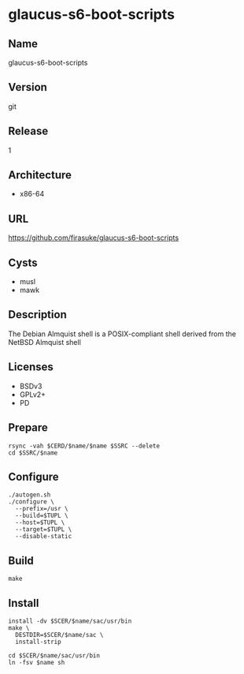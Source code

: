 # glaucus-s6-boot-scripts

## Name
glaucus-s6-boot-scripts

## Version
git

## Release
1

## Architecture
* x86-64

## URL
https://github.com/firasuke/glaucus-s6-boot-scripts

## Cysts
* musl
* mawk

## Description
The Debian Almquist shell is a POSIX-compliant shell derived from the NetBSD
Almquist shell

## Licenses
* BSDv3
* GPLv2+
* PD

## Prepare
```shell
rsync -vah $CERD/$name/$name $SSRC --delete
cd $SSRC/$name
```

## Configure
```shell
./autogen.sh
./configure \
  --prefix=/usr \
  --build=$TUPL \
  --host=$TUPL \
  --target=$TUPL \
  --disable-static
```

## Build
```shell
make
```

## Install
```shell
install -dv $SCER/$name/sac/usr/bin
make \
  DESTDIR=$SCER/$name/sac \
  install-strip
```

```shell
cd $SCER/$name/sac/usr/bin
ln -fsv $name sh
```
